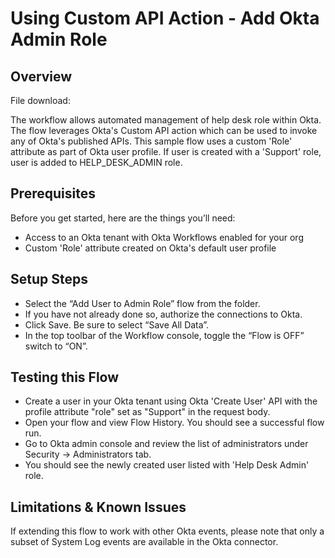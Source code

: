 # Using Custom API Action - Add Okta Admin Role

## Overview
File download: 

The workflow allows automated management of help desk role within Okta. The flow leverages Okta's Custom API action which can be used to invoke any of Okta's published APIs. This sample flow uses a custom 'Role' attribute as part of Okta user profile. If user is created with a 'Support' role, user is added to HELP_DESK_ADMIN role. 

## Prerequisites
Before you get started, here are the things you’ll need:

* Access to an Okta tenant with Okta Workflows enabled for your org
* Custom 'Role' attribute created on Okta's default user profile

## Setup Steps
* Select the “Add User to Admin Role” flow from the folder.
* If you have not already done so, authorize the connections to Okta.
* Click Save. Be sure to select “Save All Data”.
* In the top toolbar of the Workflow console, toggle the “Flow is OFF” switch to “ON”.

## Testing this Flow
* Create a user in your Okta tenant using Okta 'Create User' API with the profile attribute "role" set as "Support" in the request body.
* Open your flow and view Flow History. You should see a successful flow run.
* Go to Okta admin console and review the list of administrators under Security -> Administrators tab.
* You should see the newly created user listed with 'Help Desk Admin' role.

## Limitations & Known Issues
If extending this flow to work with other Okta events, please note that only a subset of System Log events are available in the Okta connector.
